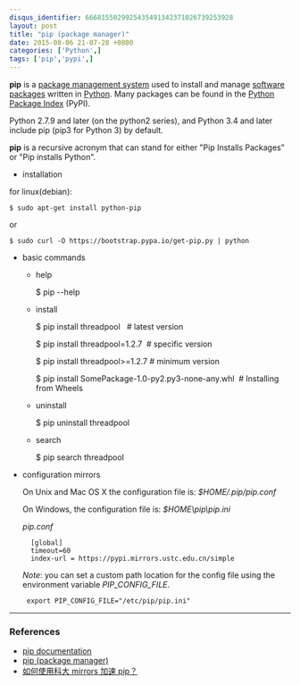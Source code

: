 ```yaml
---
disqus_identifier: 6668155029925435491342371026739253928
layout: post
title: "pip (package manager)"
date: 2015-08-06 21-07-28 +0800
categories: ['Python',]
tags: ['pip','pypi',]
---
```

**pip** is a [package management system](https://en.wikipedia.org/wiki/Package_manager) used to install and manage [software packages](https://en.wikipedia.org/wiki/Package_(package_management_system)) written in [Python](https://en.wikipedia.org/wiki/Python_(programming_language)). Many packages can be found in the [Python Package Index](https://en.wikipedia.org/wiki/Python_Package_Index) (PyPI).

Python 2.7.9 and later (on the python2 series), and Python 3.4 and later include pip (pip3 for Python 3) by default.

**pip** is a recursive acronym that can stand for either "Pip Installs Packages" or "Pip installs Python".

* installation

for linux(debian):

    $ sudo apt-get install python-pip

or

    $ sudo curl -O https://bootstrap.pypa.io/get-pip.py | python

* basic commands

    * help

        $ pip --help

    * install

        $ pip install threadpool&nbsp;&nbsp;&nbsp;# latest version

        $ pip install threadpool=1.2.7&nbsp;&nbsp;# specific version

        $ pip install threadpool>=1.2.7&nbsp;# minimum version

        $ pip install SomePackage-1.0-py2.py3-none-any.whl&nbsp;&nbsp;# Installing from Wheels

    * uninstall

        $ pip uninstall threadpool

    * search

        $ pip search threadpool

* configuration mirrors

    On Unix and Mac OS X the configuration file is: *$HOME/.pip/pip.conf*

    On Windows, the configuration file is: *$HOME\pip\pip.ini*

    *pip.conf*
            
        [global]
        timeout=60
        index-url = https://pypi.mirrors.ustc.edu.cn/simple

    *Note*: you can set a custom path location for the config file using the environment variable *PIP_CONFIG_FILE*.

       export PIP_CONFIG_FILE="/etc/pip/pip.ini"

* * *

### References

* [pip documentation](https://pip.pypa.io/)
* [pip (package manager)](https://en.wikipedia.org/wiki/Pip_%28package_manager%29)
* [如何使用科大 mirrors 加速 pip？](https://lug.ustc.edu.cn/wiki/mirrors/help/pypi)
